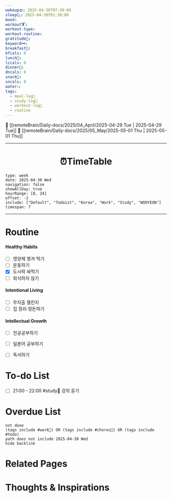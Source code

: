 ```yaml
---
wakeup🌞: 2025-04-30T07:30:00
sleep🌜: 2025-04-30T01:30:00
mood: 
workout🏋️: 
workout-type: 
workout-routine: 
gratitude🙏: 
keyword🗝️: 
breakfast🍳: 
bfcals: 0
lunch🍚: 
lccals: 0
dinner🥗: 
dncals: 0
snack🍬: 
sncals: 0
water💧: 
tags:
  - meal-log📝
  - study-log📓
  - workout-log💪
  - routine
---
```


🔺 [[remoteBrain/Daily-docs/2025/04_April/2025-04-29 Tue | 2025-04-29 Tue]]
🔻 [[remoteBrain/Daily-docs/2025/05_May/2025-05-01 Thu | 2025-05-01 Thu]]
___
<h1> <center>⏰TimeTable </center> </h1>

```gEvent
type: week
date: 2025-04-30 Wed
navigation: false
showAllDay: true
hourRange: [8, 24]
offset: -2
include: ["Default", "Todoist", "Korea", "Work", "Study", "WOOYEON"]
timespan: 7
```

--- 


# Routine 

####  Healthy Habits
- [ ] 영양제 챙겨 먹기
- [ ] 운동하기
- [x] 도시락 싸먹기
- [ ] 외식하지 않기 

####  Intentional Living 
- [ ] 무지출 챌린지 
- [ ] 집 정리·정돈하기

#### Intellectual Growth
- [ ] 전공공부하기
- [ ] 일본어 공부하기
- [ ] 독서하기



# To-do List

- [ ] 21:00 - 22:00 #study📓 강의 듣기

# Overdue List
```tasks
not done
(tags include #work💼) OR (tags include #chores🧺) OR (tags include #todo)
path does not include 2025-04-30 Wed
hide backlink
```

# Related Pages



# Thoughts & Inspirations

